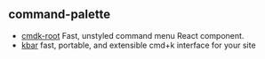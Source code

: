 ## command-palette

- [cmdk-root](https://github.com/pacocoursey/cmdk) Fast, unstyled command menu React component.
- [kbar](https://github.com/timc1/kbar) fast, portable, and extensible cmd+k interface for your site
